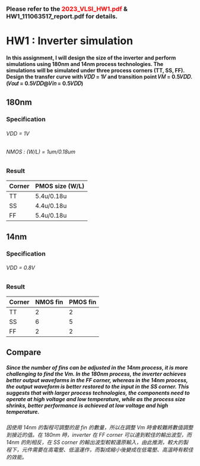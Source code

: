 ### Please refer to the <font color="red"> 2023_VLSI_HW1.pdf</font> & HW1_111063517_report.pdf for details.

# **HW1 : Inverter simulation**  

  #### In this assignment, I will design the size of the inverter and perform simulations using 180nm and 14nm process technologies. The simulations will be simulated under three process corners (TT, SS, FF). Design the transfer curve with 𝑉𝐷𝐷 = 1𝑉 and transition point 𝑉𝑀 = 0.5𝑉𝐷𝐷. (𝑉𝑜𝑢𝑡 = 0.5𝑉𝐷𝐷@𝑉𝑖𝑛 = 0.5𝑉𝐷𝐷)

  ## 180nm
### Specification
###### VDD = 1V  
###### NMOS : (W/L) = 1um/0.18um  

### Result
| Corner | PMOS size (W/L) |
| -----  |     --------    |
|  TT    |    5.4u/0.18u   |
|  SS    |    4.4u/0.18u   |
|  FF    |    5.4u/0.18u   |



  ## 14nm
### Specification
###### VDD = 0.8V  

### Result
| Corner |     NMOS fin    |     PMOS fin    |
| -----  |     --------    |     --------    |
|  TT    |        2        |        2        |        
|  SS    |        6        |        5        | 
|  FF    |        2        |        2        | 



## Compare
#####  Since the number of fins can be adjusted in the 14nm process, it is more challenging to find the Vm. In the 180nm process, the inverter achieves better output waveforms in the FF corner, whereas in the 14nm process, the output waveform is better restored to the input in the SS corner. This suggests that with larger process technologies, the components need to operate at high voltage and low temperature, while as the process size shrinks, better performance is achieved at low voltage and high temperature.
###### 因使用 14nm 的製程可調整的是 fin 的數量，所以在調整 Vm 時會較難將數值調整到接近的值。在 180nm 時，inverter 在 FF corner 可以達到較佳的輸出波型，而 14nm 的則相反，在 SS corner 的輸出波型較較還原輸入，由此推測，較大的製程下，元件需要在高電壓、低溫運作，而製成縮小後變成在低電壓、高溫時有較佳的效能。

